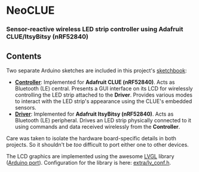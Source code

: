 # NeoCLUE 
### Sensor-reactive wireless LED strip controller using Adafruit CLUE/ItsyBitsy (nRF52840)

## Contents
Two separate Arduino sketches are included in this project's [sketchbook](sketchbook):
- [__Controller__](sketchbook/Controller): Implemented for __Adafruit CLUE (nRF52840)__. Acts as Bluetooth (LE) central. Presents a GUI interface on its LCD for wirelessly controlling the LED strip attached to the __Driver__. Provides various modes to interact with the LED strip's appearance using the CLUE's embedded sensors.
- [__Driver__](sketchbook/Driver): Implemented for __Adafruit ItsyBitsy (nRF52840)__. Acts as Bluetooth (LE) peripheral. Drives an LED strip physically connected to it using commands and data received wirelessly from the __Controller__.

Care was taken to isolate the hardware board-specific details in both projects. So it shouldn't be *too* difficult to port either one to other devices.

The LCD graphics are implemented using the awesome [LVGL](https://lvgl.io) library ([Arduino port](https://github.com/lvgl/lv_arduino)). Configuration for the library is here: [extra/lv_conf.h](extra/lv_conf.h).
